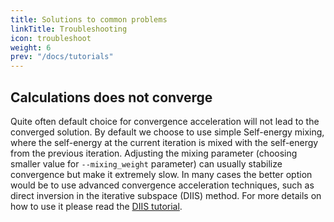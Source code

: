 ```yaml
---
title: Solutions to common problems
linkTitle: Troubleshooting
icon: troubleshoot
weight: 6
prev: "/docs/tutorials"
---
```


## Calculations does not converge

Quite often default choice for convergence acceleration will not lead to the converged solution.
By default we choose to use simple Self-energy mixing, where the self-energy at the current iteration is mixed with the 
self-energy from the previous iteration. Adjusting the mixing parameter (choosing smaller value for `--mixing_weight` parameter)
can usually stabilize convergence but make it extremely slow. In many cases the better option would be to use
advanced convergence acceleration techniques, such as direct inversion in the iterative subspace (DIIS)  method. For more details
on how to use it please read the [DIIS tutorial](/docs/tutorials/diis).

